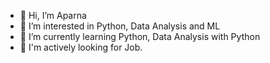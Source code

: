 - 👋 Hi, I’m Aparna
- 👀 I’m interested in Python, Data Analysis and ML
- 🌱 I’m currently learning Python, Data Analysis with Python
- 👀 I'm actively looking for Job.

<!---
apk0201/apk0201 is a ✨ special ✨ repository because its `README.md` (this file) appears on your GitHub profile.
You can click the Preview link to take a look at your changes.
--->
